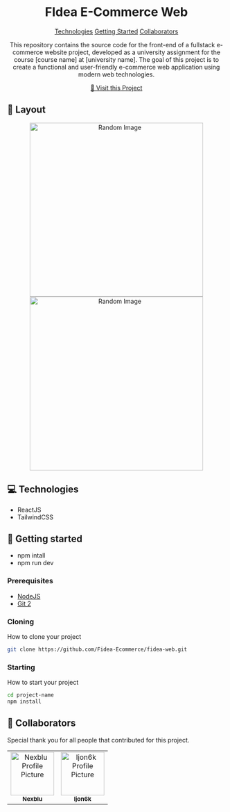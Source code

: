                   
 
<h1 align="center" style="font-weight: bold;">FIdea E-Commerce Web</h1>

<p align="center">
<a href="#tech">Technologies</a>
<a href="#started">Getting Started</a>
<a href="#colab">Collaborators</a>
 
</p>


<p align="center">This repository contains the source code for the front-end of a fullstack e-commerce website project, developed as a university assignment for the course [course name] at [university name]. The goal of this project is to create a functional and user-friendly e-commerce web application using modern web technologies.</p>


<p align="center">
<a href="https://ecommerce-web-gilt.vercel.app">📱 Visit this Project</a>
</p>
 
<h2 id="layout">🎨 Layout</h2>

<p align="center">

<img src="https://source.unsplash.com/random" alt="Random Image" width="400px">
<img src="https://source.unsplash.com/random" alt="Random Image" width="400px">
</p>
 
<h2 id="technologies">💻 Technologies</h2>

- ReactJS
- TailwindCSS
 
<h2 id="started">🚀 Getting started</h2>

- npm intall
- npm run dev
 
<h3>Prerequisites</h3>


- [NodeJS](https://github.com/)
- [Git 2](https://github.com)
 
<h3>Cloning</h3>

How to clone your project

```bash
git clone https://github.com/Fidea-Ecommerce/fidea-web.git
```
 
<h3>Starting</h3>

How to start your project

```bash
cd project-name
npm install
```
 
<h2 id="colab">🤝 Collaborators</h2>

<p>Special thank you for all people that contributed for this project.</p>
<table>
<tr>

<td align="center">
<a href="https://github.com/Fernanda-Kipper">
<img src="https://avatars.githubusercontent.com/u/141644469?v=4" width="100px;" alt="Nexblu Profile Picture"/><br>
<sub>
<b>Nexblu</b>
</sub>
</a>
</td>

<td align="center">
<a href="https://github.com/Ijon6k">
<img src="https://avatars.githubusercontent.com/u/111475664?v=4" width="100px;" alt="Ijon6k Profile Picture"/><br>
<sub>
<b>Ijon6k</b>
</sub>
</a>
</td>

</tr>
</table>
